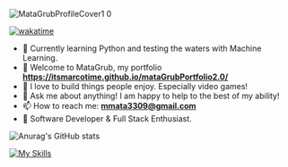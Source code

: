 ![MataGrubProfileCover1 0](https://github.com/itsmarcotime/mataGrubPortfolio2.0/assets/101440634/e53a0ffa-5b6a-4b5a-b4e8-306996983f45)

[![wakatime](https://wakatime.com/badge/user/585950c0-041e-49fd-8fc9-9b2236a94f87.svg)](https://wakatime.com/@585950c0-041e-49fd-8fc9-9b2236a94f87)

- 🌱 Currently learning Python and testing the waters with Machine Learning.
- 👾 Welcome to MataGrub, my portfolio **https://itsmarcotime.github.io/mataGrubPortfolio2.0/**
- 💚 I love to build things people enjoy. Especially video games!
- 💬 Ask me about anything! I am happy to help to the best of my ability!
- 📫 How to reach me: **mmata3309@gmail.com**
- 🥇 Software Developer & Full Stack Enthusiast.

![Anurag's GitHub stats](https://github-readme-stats-eight-theta.vercel.app/api?username=itsmarcotime&show_icons=true&theme=dark)

[![My Skills](https://skillicons.dev/icons?i=html,css,js,py,apollo,bash,bootstrap,docker,express,firebase,flask,git,github,gitlab,jest,jquery,linkedin,discord,mongodb,mysql,nodejs,powershell,raspberrypi,react,stackoverflow,vscode)](https://skillicons.dev)